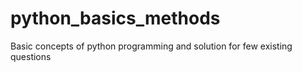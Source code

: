 # python_basics_methods
Basic concepts of python programming and solution for few existing questions 
